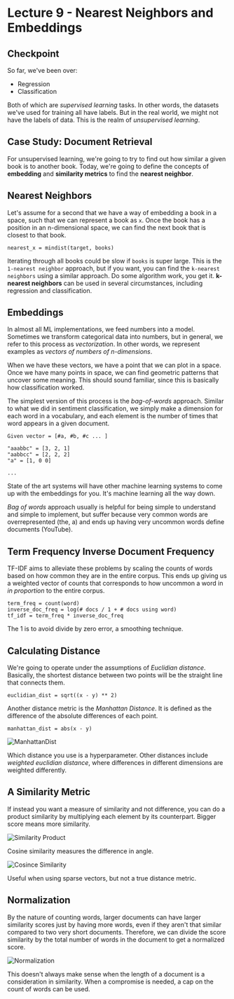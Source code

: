 # Lecture 9 - Nearest Neighbors and Embeddings
## Checkpoint
So far, we've been over:
* Regression
* Classification

Both of which are *supervised learning* tasks. In other words, the datasets we've used for training all have labels. But in the real world, we might not have the labels of data. This is the realm of *unsupervised learning*.

## Case Study: Document Retrieval
For unsupervised learning, we're going to try to find out how similar a given book is to another book. Today, we're going to define the concepts of **embedding** and **similarity metrics** to find the **nearest neighbor**.

## Nearest Neighbors
Let's assume for a second that we have a way of embedding a book in a space, such that we can represent a book as `x`. Once the book has a position in an n-dimensional space, we can find the next book that is closest to that book.

```nearest_x = mindist(target, books)```

Iterating through all books could be slow if `books` is super large. This is the `1-nearest neighbor` approach, but if you want, you can find the `k-nearest neighbors` using a similar approach. Do some algorithm work, you get it. **k-nearest neighbors** can be used in several circumstances, including regression and classification.

## Embeddings
In almost all ML implementations, we feed numbers into a model. Sometimes we transform categorical data into numbers, but in general, we refer to this process as *vectorization*. In other words, we represent examples as *vectors of numbers of n-dimensions*.

When we have these vectors, we have a point that we can plot in a space. Once we have many points in space, we can find geometric patterns that uncover some meaning. This should sound familiar, since this is basically how classification worked.

The simplest version of this process is the *bag-of-words* approach. Similar to what we did in sentiment classification, we simply make a dimension for each word in a vocabulary, and each element is the number of times that word appears in a given document.

```
Given vector = [#a, #b, #c ... ]

"aaabbc" = [3, 2, 1]
"aabbcc" = [2, 2, 2]
"a" = [1, 0 0]

...
```

State of the art systems will have other machine learning systems to come up with the embeddings for you. It's machine learning all the way down.

*Bag of words* approach usually is helpful for being simple to understand and simple to implement, but suffer because very common words are overrepresented (the, a) and ends up having very uncommon words define documents (YouTube).

## Term Frequency Inverse Document Frequency
TF-IDF aims to alleviate these problems by scaling the counts of words based on how common they are in the entire corpus. This ends up giving us a weighted vector of counts that corresponds to how uncommon a word in *in proportion* to the entire corpus.

```
term_freq = count(word)
inverse_doc_freq = log(# docs / 1 + # docs using word)
tf_idf = term_freq * inverse_doc_freq
```

The 1 is to avoid divide by zero error, a smoothing technique.

## Calculating Distance
We're going to operate under the assumptions of *Euclidian distance*. Basically, the shortest distance between two points will be the straight line that connects them.

```
euclidian_dist = sqrt((x - y) ** 2)
```

Another distance metric is the *Manhattan Distance*. It is defined as the difference of the absolute differences of each point.

```
manhattan_dist = abs(x - y)
```

![ManhattanDist](./img/9-1.png)

Which distance you use is a hyperparameter. Other distances include *weighted euclidian distance*, where differences in different dimensions are weighted differently.

## A Similarity Metric
If instead you want a measure of similarity and not difference, you can do a product similarity by multiplying each element by its counterpart. Bigger score means more similarity.

![Similarity Product](./img/9-2.png)

Cosine similarity measures the difference in angle.

![Cosince Similarity](./img/9-3.png)

Useful when using sparse vectors, but not a true distance metric.

## Normalization
By the nature of counting words, larger documents can have larger similarity scores just by having more words, even if they aren't that similar compared to two very short documents. Therefore, we can divide the score similarity by the total number of words in the document to get a normalized score.

![Normalization](./img/9-4.png)

This doesn't always make sense when the length of a document is a consideration in similarity. When a compromise is needed, a cap on the count of words can be used.